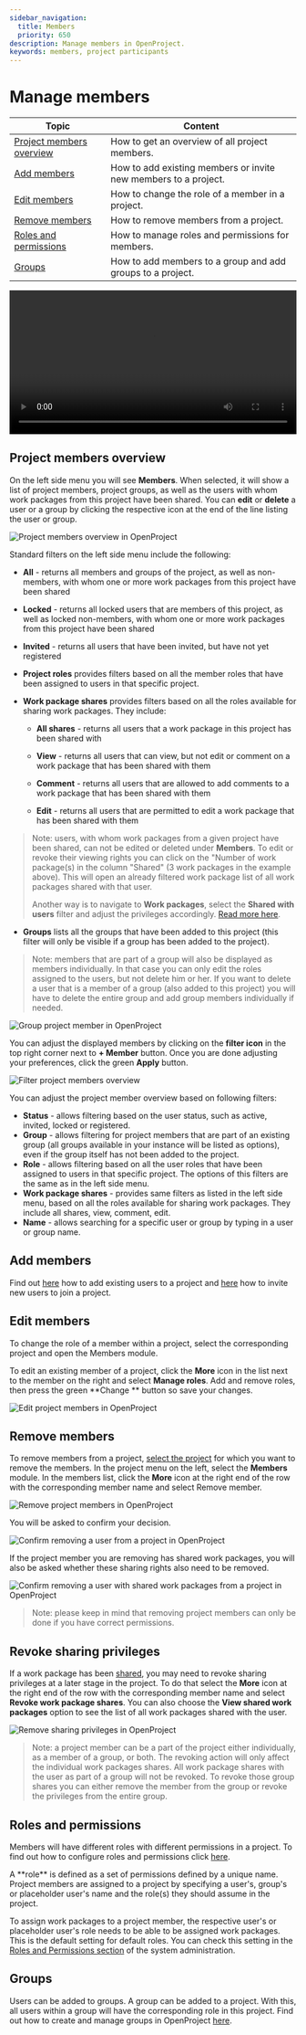 ```yaml
---
sidebar_navigation:
  title: Members
  priority: 650
description: Manage members in OpenProject.
keywords: members, project participants
---
```


# Manage members

| Topic                                                 | Content                                                      |
| ----------------------------------------------------- | ------------------------------------------------------------ |
| [Project members overview](#project-members-overview) | How to get an overview of all project members.               |
| [Add members](#add-members)                           | How to add existing members or invite new members to a project. |
| [Edit members](#edit-members)                         | How to change the role of a member in a project.             |
| [Remove members](#remove-members)                     | How to remove members from a project.                        |
| [Roles and permissions](#roles-and-permissions)       | How to manage roles and permissions for members.             |
| [Groups](#groups)                                     | How to add members to a group and add groups to a project.   |

<video src="https://openproject-docs.s3.eu-central-1.amazonaws.com/videos/OpenProject-Invite-and-Manage-Members.mp4" type="video/mp4" controls="" style="width:100%"></video>

## Project members overview

On the left side menu you will see **Members**. When selected, it will show a list of project members, project groups, as well as the users with whom work packages from this project have been shared. You can **edit** or **delete** a user or a group by clicking the respective icon at the end of the line listing the user or group.

![Project members overview in OpenProject](members-overview.png)

Standard filters on the left side menu include the following: 

- **All** - returns all members and groups of the project, as well as non-members, with whom one or more work packages from this project have been shared

- **Locked** - returns all locked users that are members of this project, as well as locked non-members, with whom one or more work packages from this project have been shared

- **Invited** - returns all users that have been invited, but have not yet registered

- **Project roles** provides filters based on all the member roles that have been assigned to users in that specific project. 

- **Work package shares** provides filters based on all the roles available for sharing work packages. They include:
  -  **All shares** - returns all users that a work package in this project has been shared with
  - **View** - returns all users that can view, but not edit or comment on a work package that has been shared with them

  - **Comment** - returns all users that are allowed to add comments to a work package that has been shared with them

  - **Edit** - returns all users that are permitted to edit a work package that has been shared with them


> Note: users, with whom work packages from a given project have been shared, can not be edited or deleted under **Members**. To edit or revoke their viewing rights you can click on the "Number of work package(s) in the column "Shared" (3 work packages in the example above). This will open an already filtered work package list of all  work packages shared with that user.
>
> Another way is to navigate to **Work packages**, select the **Shared with users** filter and adjust the privileges accordingly. [Read more here](../work-packages/share-work-packages/#remove-sharing-privileges).

- **Groups** lists all the groups that have been added to this project (this filter will only be visible if a group has been added to the project). 

> Note: members that are part of a group will also be displayed as members individually. In that case you can only edit the roles assigned to the users, but not delete him or her. If you want to delete a user that is a member of a group (also added to this project) you will have to delete the entire group and add group members individually if needed.

![Group project member in OpenProject](members-overview-group.png)

You can adjust the displayed members by clicking on the **filter icon** in the top right corner next to **+ Member** button. Once you are done adjusting your preferences, click the green **Apply** button.

![Filter project members overview](filter-project-members.png)

You can adjust the project member overview based on following filters:

- **Status** - allows filtering based on the user status, such as active, invited, locked or registered.
- **Group** - allows filtering for project members that are part of an existing group (all groups available in your instance will be listed as options), even if the group itself has not been added to the project.
- **Role** - allows filtering based on all the user roles that have been assigned to users in that specific project. The options of this filters are the same as in the left side menu.
- **Work package shares** - provides same filters as listed in the left side menu, based on all the roles available for sharing work packages. They include all shares, view, comment, edit.
- **Name** - allows searching for a specific user or group by typing in a user or group name.

## Add members

Find out [here](../../getting-started/invite-members/#add-existing-users) how to add existing users to a project and [here](../../getting-started/invite-members/#invite-new-members) how to invite new users to join a project.

## Edit members

To change the role of a member within a project, select the corresponding project and open the Members module.

To edit an existing member of a project, click the **More** icon in the list next to the member on the right and select **Manage roles**. Add and remove roles, then press the green **Change ** button so save your changes.

![Edit project members in OpenProject](edit-project-member.png)



## Remove members

To remove members from a project, [select the project](../../getting-started/projects/#open-an-existing-project) for which you want to remove the members. In the project menu on the left, select the **Members** module. In the members list, click the **More** icon at the right end of the row with the corresponding member name and select Remove member.

![Remove project members in OpenProject](delete-project-member.png)

You will be asked to confirm your decision. 

![Confirm removing a user from a project in OpenProject](confirm-user-deletion.png)

If the project member you are removing has shared work packages, you will also be asked whether these sharing rights also need to be removed.

![Confirm removing a user with shared work packages from a project in OpenProject](openproject_user_guide_confirm_user_removal_with_shares.png)

> Note: please keep in mind that removing  project members can only be done if you have correct permissions.

## Revoke sharing privileges

If a work package has been [shared](../work-packages/share-work-packages), you may need to revoke sharing privileges at a later stage in the project. To do that select the **More** icon at the right end of the row with the corresponding member name and select **Revoke work package shares**. You can also choose the **View shared work packages** option to see the list of all  work packages shared with the user.

![Remove sharing privileges in OpenProject](openproject_user_guide_members_remove_work_package_shares.png)

> Note: a project member can be a part of the project either individually, as a member of a group, or both.  The revoking action will only affect the individual work packages shares. All work package shares with the user as part of a group will not be revoked. To revoke those group shares you can either remove the member from the group or revoke the privileges from the entire group.

## Roles and permissions

Members will have different roles with different permissions in a project. To find out how to configure roles and permissions click [here](../../system-admin-guide/users-permissions/roles-permissions).

<div class="glossary">
A **role** is defined as a set of permissions defined by a unique name. Project members are assigned to a project by specifying a user's, group's or placeholder user's name and the role(s) they should assume in the project.
</div>

To assign work packages to a project member, the respective user's or placeholder user's role needs to be able to be assigned work packages. This is the default setting for default roles. You can check this setting in the [Roles and Permissions section](../../system-admin-guide/users-permissions/roles-permissions/) of the system administration.


## Groups

Users can be added to groups. A group can be added to a project. With this, all users within a group will have the corresponding role in this project. 
Find out how to create and manage groups in OpenProject [here](../../system-admin-guide/users-permissions/groups).
